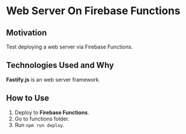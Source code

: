 # Web Server On Firebase Functions

## Motivation
Test deploying a web server via Firebase Functions.

## Technologies Used and Why
**Fastify.js** is an web server framework.

## How to Use
1. Deploy to **Firebase Functions**.
2. Go to functions folder.
3. Run ```npm run deploy```.
